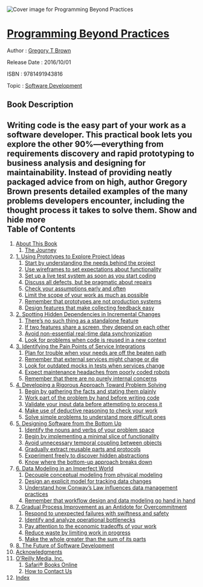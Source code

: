 ![Cover image for Programming Beyond Practices](https://imgdetail.ebookreading.net/cover/cover/software_development/EB9781491943816.jpg)

[Programming Beyond Practices](https://ebookreading.net/view/book/Programming+Beyond+Practices-EB9781491943816_1.html "Programming Beyond Practices")
====================================================================================================================

Author : [Gregory T Brown](https://ebookreading.net/search/author/Gregory+T+Brown)

Release Date : 2016/10/01

ISBN : 9781491943816

Topic : [Software Development](https://ebookreading.net/search/category/software-development)

Book Description
-----------------

 Writing code is the easy part of your work as a software developer. This practical book lets you explore the other 90%—everything from requirements discovery and rapid prototyping to business analysis and designing for maintainability. Instead of providing neatly packaged advice from on high, author Gregory Brown presents detailed examples of the many problems developers encounter, including the thought process it takes to solve them.
        Show and hide more                
Table of Contents
-----------------

1. [About This Book](https://ebookreading.net/view/book/Programming+Beyond+Practices-EB9781491943816_4.html#idm140264490931168)
    1. [The Journey](https://ebookreading.net/view/book/Programming+Beyond+Practices-EB9781491943816_4.html#idm140264490923360)
1. [1. Using Prototypes to Explore Project Ideas](https://ebookreading.net/view/book/Programming+Beyond+Practices-EB9781491943816_5.html#using-prototypes-to)
    1. [Start by understanding the needs behind the project](https://ebookreading.net/view/book/Programming+Beyond+Practices-EB9781491943816_5.html#start-by-understand)
    1. [Use wireframes to set expectations about functionality](https://ebookreading.net/view/book/Programming+Beyond+Practices-EB9781491943816_5.html#use-wireframes-to-s)
    1. [Set up a live test system as soon as you start coding](https://ebookreading.net/view/book/Programming+Beyond+Practices-EB9781491943816_5.html#set-up-a-live-test-)
    1. [Discuss all defects, but be pragmatic about repairs](https://ebookreading.net/view/book/Programming+Beyond+Practices-EB9781491943816_5.html#discuss-all-defects)
    1. [Check your assumptions early and often](https://ebookreading.net/view/book/Programming+Beyond+Practices-EB9781491943816_5.html#check-your-assumpti)
    1. [Limit the scope of your work as much as possible](https://ebookreading.net/view/book/Programming+Beyond+Practices-EB9781491943816_5.html#limit-the-scope-of-)
    1. [Remember that prototypes are not production systems](https://ebookreading.net/view/book/Programming+Beyond+Practices-EB9781491943816_5.html#remember-that-proto)
    1. [Design features that make collecting feedback easy](https://ebookreading.net/view/book/Programming+Beyond+Practices-EB9781491943816_5.html#design-features-tha)
1. [2. Spotting Hidden Dependencies in Incremental Changes](https://ebookreading.net/view/book/Programming+Beyond+Practices-EB9781491943816_6.html#spotting-hidden-dep)
    1. [There’s no such thing as a standalone feature](https://ebookreading.net/view/book/Programming+Beyond+Practices-EB9781491943816_6.html#theres-no-such-thin)
    1. [If two features share a screen, they depend on each other](https://ebookreading.net/view/book/Programming+Beyond+Practices-EB9781491943816_6.html#if-two-features-sha)
    1. [Avoid non-essential real-time data synchronization](https://ebookreading.net/view/book/Programming+Beyond+Practices-EB9781491943816_6.html#avoid-non-essential)
    1. [Look for problems when code is reused in a new context](https://ebookreading.net/view/book/Programming+Beyond+Practices-EB9781491943816_6.html#look-for-problems-w)
1. [3. Identifying the Pain Points of Service Integrations](https://ebookreading.net/view/book/Programming+Beyond+Practices-EB9781491943816_7.html#identifying-the-pai)
    1. [Plan for trouble when your needs are off the beaten path](https://ebookreading.net/view/book/Programming+Beyond+Practices-EB9781491943816_7.html#plan-for-trouble-wh)
    1. [Remember that external services might change or die](https://ebookreading.net/view/book/Programming+Beyond+Practices-EB9781491943816_7.html#remember-that-exter)
    1. [Look for outdated mocks in tests when services change](https://ebookreading.net/view/book/Programming+Beyond+Practices-EB9781491943816_7.html#look-for-outdated-m)
    1. [Expect maintenance headaches from poorly coded robots](https://ebookreading.net/view/book/Programming+Beyond+Practices-EB9781491943816_7.html#expect-maintenance-)
    1. [Remember that there are no purely internal concerns](https://ebookreading.net/view/book/Programming+Beyond+Practices-EB9781491943816_7.html#remember-that-there)
1. [4. Developing a Rigorous Approach Toward Problem Solving](https://ebookreading.net/view/book/Programming+Beyond+Practices-EB9781491943816_8.html#developing-a-rigoro)
    1. [Begin by gathering the facts and stating them plainly](https://ebookreading.net/view/book/Programming+Beyond+Practices-EB9781491943816_8.html#begin-by-gathering-)
    1. [Work part of the problem by hand before writing code](https://ebookreading.net/view/book/Programming+Beyond+Practices-EB9781491943816_8.html#work-part-of-the-pr)
    1. [Validate your input data before attempting to process it](https://ebookreading.net/view/book/Programming+Beyond+Practices-EB9781491943816_8.html#validate-your-input)
    1. [Make use of deductive reasoning to check your work](https://ebookreading.net/view/book/Programming+Beyond+Practices-EB9781491943816_8.html#make-use-of-deducti)
    1. [Solve simple problems to understand more difficult ones](https://ebookreading.net/view/book/Programming+Beyond+Practices-EB9781491943816_8.html#solve-simple-proble)
1. [5. Designing Software from the Bottom Up](https://ebookreading.net/view/book/Programming+Beyond+Practices-EB9781491943816_9.html#designing-software-)
    1. [Identify the nouns and verbs of your problem space](https://ebookreading.net/view/book/Programming+Beyond+Practices-EB9781491943816_9.html#identify-the-nouns-)
    1. [Begin by implementing a minimal slice of functionality](https://ebookreading.net/view/book/Programming+Beyond+Practices-EB9781491943816_9.html#begin-by-implementi)
    1. [Avoid unnecessary temporal coupling between objects](https://ebookreading.net/view/book/Programming+Beyond+Practices-EB9781491943816_9.html#avoid-unnecessary-t)
    1. [Gradually extract reusable parts and protocols](https://ebookreading.net/view/book/Programming+Beyond+Practices-EB9781491943816_9.html#gradually-extract-r)
    1. [Experiment freely to discover hidden abstractions](https://ebookreading.net/view/book/Programming+Beyond+Practices-EB9781491943816_9.html#experiment-freely-t)
    1. [Know where the bottom-up approach breaks down](https://ebookreading.net/view/book/Programming+Beyond+Practices-EB9781491943816_9.html#know-where-the-bott)
1. [6. Data Modeling in an Imperfect World](https://ebookreading.net/view/book/Programming+Beyond+Practices-EB9781491943816_10.html#data-modeling-in-an)
    1. [Decouple conceptual modeling from physical modeling](https://ebookreading.net/view/book/Programming+Beyond+Practices-EB9781491943816_10.html#decouple-conceptual)
    1. [Design an explicit model for tracking data changes](https://ebookreading.net/view/book/Programming+Beyond+Practices-EB9781491943816_10.html#design-an-explicit-)
    1. [Understand how Conway’s Law influences data management practices](https://ebookreading.net/view/book/Programming+Beyond+Practices-EB9781491943816_10.html#understand-how-conw)
    1. [Remember that workflow design and data modeling go hand in hand](https://ebookreading.net/view/book/Programming+Beyond+Practices-EB9781491943816_10.html#remember-that-workf)
1. [7. Gradual Process Improvement as an Antidote for Overcommitment](https://ebookreading.net/view/book/Programming+Beyond+Practices-EB9781491943816_11.html#gradual-process-imp)
    1. [Respond to unexpected failures with swiftness and safety](https://ebookreading.net/view/book/Programming+Beyond+Practices-EB9781491943816_11.html#respond-to-unexpect)
    1. [Identify and analyze operational bottlenecks](https://ebookreading.net/view/book/Programming+Beyond+Practices-EB9781491943816_11.html#identify-and-analyz)
    1. [Pay attention to the economic tradeoffs of your work](https://ebookreading.net/view/book/Programming+Beyond+Practices-EB9781491943816_11.html#pay-attention-to-th)
    1. [Reduce waste by limiting work in progress](https://ebookreading.net/view/book/Programming+Beyond+Practices-EB9781491943816_11.html#reduce-waste-by-lim)
    1. [Make the whole greater than the sum of its parts](https://ebookreading.net/view/book/Programming+Beyond+Practices-EB9781491943816_11.html#make-the-whole-grea)
1. [8. The Future of Software Development](https://ebookreading.net/view/book/Programming+Beyond+Practices-EB9781491943816_12.html#the-future-of-softw)
1. [Acknowledgments](https://ebookreading.net/view/book/Programming+Beyond+Practices-EB9781491943816_13.html#acknowledgements)
1. [O’Reilly Media, Inc.](https://ebookreading.net/view/book/Programming+Beyond+Practices-EB9781491943816_14.html#idm140264489439088)
    1. [Safari® Books Online](https://ebookreading.net/view/book/Programming+Beyond+Practices-EB9781491943816_14.html#_safari_books_onlin)
    1. [How to Contact Us](https://ebookreading.net/view/book/Programming+Beyond+Practices-EB9781491943816_14.html#_how_to_contact_us)
1. [Index](https://ebookreading.net/view/book/Programming+Beyond+Practices-EB9781491943816_15.html#idm140264489418352)
